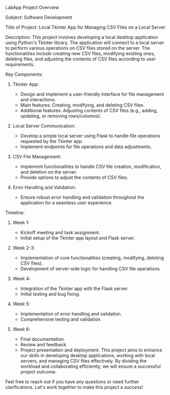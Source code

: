  LabApp
 Project Overview

 Subject: Software Development

 Title of Project: Local Tkinter App for Managing CSV Files on a Local Server

 Description:
This project involves developing a local desktop application using Python's Tkinter library. The application will connect to a local server to perform various operations on CSV files stored on the server. The functionalities include creating new CSV files, modifying existing ones, deleting files, and adjusting the contents of CSV files according to user requirements.

 Key Components:
1. Tkinter App: 
   - Design and implement a user-friendly interface for file management and interactions.
   - Main features: Creating, modifying, and deleting CSV files.
   - Additional features: Adjusting contents of CSV files (e.g., adding, updating, or removing rows/columns).

2. Local Server Communication:
   - Develop a simple local server using Flask to handle file operations requested by the Tkinter app.
   - Implement endpoints for file operations and data adjustments.

3. CSV File Management:
   - Implement functionalities to handle CSV file creation, modification, and deletion on the server.
   - Provide options to adjust the contents of CSV files.

4. Error Handling and Validation:
   - Ensure robust error handling and validation throughout the application for a seamless user experience.

 Timeline:
1. Week 1:
   - Kickoff meeting and task assignment.
   - Initial setup of the Tkinter app layout and Flask server.

2. Week 2-3:
   - Implementation of core functionalities (creating, modifying, deleting CSV files).
   - Development of server-side logic for handling CSV file operations.

3. Week 4:
   - Integration of the Tkinter app with the Flask server.
   - Initial testing and bug fixing.

4. Week 5:
   - Implementation of error handling and validation.
   - Comprehensive testing and validation.

5. Week 6:
   - Final documentation.
   - Review and feedback.
   - Project presentation and deployment.
This project aims to enhance our skills in developing desktop applications, working with local servers, and managing CSV files effectively. By dividing the workload and collaborating efficiently, we will ensure a successful project outcome.

Feel free to reach out if you have any questions or need further clarifications. Let's work together to make this project a success!
